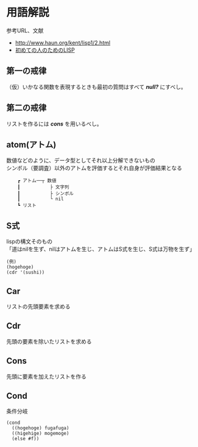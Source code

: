 # 用語解説

参考URL、文献  

* http://www.haun.org/kent/lisp1/2.html
* [初めての人のためのLISP](https://www.amazon.co.jp/dp/4798119415/ref=cm_sw_r_tw_dp_U_x_FW7.CbVTHZ064)

## 第一の戒律

（仮）いかなる関数を表現するときも最初の質問はすべて ___null?___ にすべし。

## 第二の戒律

リストを作るには ___cons___ を用いるべし。

## atom(アトム)

数値などのように、データ型としてそれ以上分解できないもの  
シンボル（要調査）以外のアトムを評価するとそれ自身が評価結果となる  

```
	┏ アトム──┬ 数値
	┃           ├ 文字列
	┃           ├ シンボル
	┃           └ nil
	┗ リスト
```

## S式

lispの構文そのもの  
「道はnilを生ず、nilはアトムを生じ、アトムはS式を生じ、S式は万物を生ず」  


```
(例)
(hogehoge)
(cdr '(sushi))
```

## Car

リストの先頭要素を求める

## Cdr

先頭の要素を除いたリストを求める

## Cons

先頭に要素を加えたリストを作る

## Cond

条件分岐

```
(cond
  ((hogehoge) fugafuga)
  ((higehige) mogemoge)
  (else #f))
```